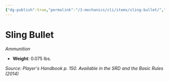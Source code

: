 ```yaml
---
{"dg-publish":true,"permalink":"/3-mechanics/cli/items/sling-bullet/","tags":["ttrpg-cli/compendium/src/5e/phb","ttrpg-cli/item/gear/ammunition","ttrpg-cli/item/rarity/none"]}
---
```


# Sling Bullet
*Ammunition*  


- **Weight**: 0.075 lbs.

*Source: Player's Handbook p. 150. Available in the <span title='Systems Reference Document (5.1)'>SRD</span> and the Basic Rules (2014)*